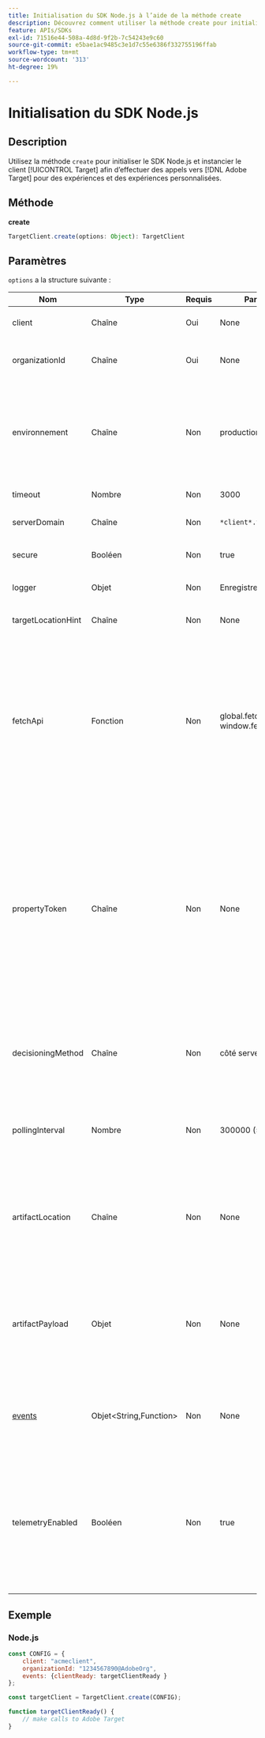 ```yaml
---
title: Initialisation du SDK Node.js à l’aide de la méthode create
description: Découvrez comment utiliser la méthode create pour initialiser le SDK Node.js et instancier le client  [!DNL Target] pour effectuer des appels à [!DNL Adobe Target] pour des expériences et des expériences personnalisées.
feature: APIs/SDKs
exl-id: 71516e44-508a-4d8d-9f2b-7c54243e9c60
source-git-commit: e5bae1ac9485c3e1d7c55e6386f332755196ffab
workflow-type: tm+mt
source-wordcount: '313'
ht-degree: 19%

---
```


# Initialisation du SDK Node.js

## Description

Utilisez la méthode `create` pour initialiser le SDK Node.js et instancier le client [!UICONTROL Target] afin d’effectuer des appels vers [!DNL Adobe Target] pour des expériences et des expériences personnalisées.

## Méthode

**create**

```js {line-numbers="true"}
TargetClient.create(options: Object): TargetClient
```

## Paramètres

`options` a la structure suivante :

| Nom | Type | Requis | Par défaut | Description |
| --- | --- | --- | --- | --- |
| client | Chaîne | Oui | None | [!UICONTROL Adobe Target Client ID] |
| organizationId | Chaîne | Oui | None | [!UICONTROL Experience Cloud Organization ID] |
| environnement | Chaîne | Non | production | Nom de l’environnement cible. Dans l’interface utilisateur de [!DNL Target], [!UICONTROL Administration] > [!UICONTROL Environments]. |
| timeout | Nombre | Non | 3000 | Timeout en millisecondes |
| serverDomain | Chaîne | Non | `*client*.tt.omtrdc.net` | Remplace le nom d’hôte par défaut |
| secure | Booléen | Non | true | Non défini pour appliquer le schéma HTTP |
| logger | Objet | Non | Enregistreur NOOP | Remplace le journal par défaut NOOP |
| targetLocationHint | Chaîne | Non | None | Conseil sur l’emplacement cible |
| fetchApi | Fonction | Non | global.fetch ou window.fetch | [fetch](https://fetch.spec.whatwg.org/) est utilisé par le SDK pour les requêtes http. Par défaut, node-fetch ou l’implémentation de la récupération dans le navigateur est utilisée. Mais une autre implémentation peut être fournie en utilisant `fetchApi` |
| propertyToken | Chaîne | Non | None | **Jeton de propriété Target**. Si spécifié ici, tous les appels `getOffers` utiliseront cette valeur. **Pour la prise de décision sur l’appareil**, le SDK ne télécharge que l’artefact qui contient les activités qualifiées pour le jeu de jetons de propriété dans `propertyToken` |
| decisioningMethod | Chaîne | Non | côté serveur | Détermine la méthode de prise de décision à utiliser ([on-device](/help/dev/implement/server-side/sdk-guides/on-device-decisioning/overview.md), côté serveur, hybride) |
| pollingInterval | Nombre | Non | 300000 (5 minutes) | Intervalle d’interrogation de l’[ artefact de règle de prise de décision sur l’appareil ](/help/dev/implement/server-side/sdk-guides/on-device-decisioning/rule-artifact-overview.md) (en millisecondes) |
| artifactLocation | Chaîne | Non | None | URL complète à l’artefact de règle de prise de décision sur l’appareil [. ](/help/dev/implement/server-side/sdk-guides/on-device-decisioning/rule-artifact-overview.md) Permet de remplacer un emplacement déterminé en interne. |
| artifactPayload | Objet | Non | None | Charge JSON de l’artefact de règle de prise de décision sur l’appareil [. ](/help/dev/implement/server-side/sdk-guides/on-device-decisioning/rule-artifact-overview.md) S’il est spécifié, il est utilisé au lieu d’en demander un à partir d’une URL. |
| [events](sdk-events.md) | Objet&lt;String,Function> | Non | None | Objet facultatif avec clés de nom d’événement et valeurs de fonction de rappel |
| telemetryEnabled | Booléen | Non | true | Lorsqu’il est activé, Adobe collecte les données de télémétrie des performances et de l’utilisation des fonctionnalités du SDK. Les données personnelles ne sont pas collectées. |

## Exemple

### Node.js

```js {line-numbers="true"}
const CONFIG = {
    client: "acmeclient",
    organizationId: "1234567890@AdobeOrg",
    events: {clientReady: targetClientReady }
};

const targetClient = TargetClient.create(CONFIG);

function targetClientReady() {
    // make calls to Adobe Target
}
```
